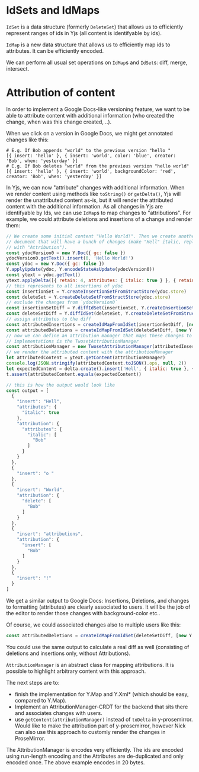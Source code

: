 # IdSets and IdMaps

`IdSet` is a data structure (formerly `DeleteSet`) that allows us to efficiently
represent ranges of ids in Yjs (all content is identifyable by ids).

`IdMap` is a new data structure that allows us to efficiently map ids to
attributes. It can be efficiently encoded.

We can perform all usual set operations on `IdMap`s and `IdSet`s: diff, merge,
intersect.

# Attribution of content

In order to implement a Google Docs-like versioning feature, we want to be able
to attribute content with additional information (who created the change,
when was this change created, ..).

When we click on a version in Google Docs, we might get annotated changes like
this:

```
# E.g. If Bob appends "world" to the previous version "hello "
[{ insert: 'hello' }, { insert: 'world', color: 'blue', creator: 'Bob', when: 'yesterday' }]
# E.g. If Bob deletes "world" from the previous version "hello world"
[{ insert: 'hello' }, { insert: 'world', backgroundColor: 'red', creator: 'Bob', when: 'yesterday' }]
```

In Yjs, we can now "attribute" changes with additional information. When we
render content using methods like `toString()` or `getDelta()`, Yjs will render
the unattributed content as-is, but it will render the attributed content with
the additional information. As all changes in Yjs are identifyable by Ids, we
can use `IdMap`s to map changes to "attributions". For example, we could
attribute deletions and insertions of a change and render them:

```js
// We create some initial content "Hello World!". Then we create another
// document that will have a bunch of changes (make "Hell" italic, replace "World"
// with "Attribution").
const ydocVersion0 = new Y.Doc({ gc: false })
ydocVersion0.getText().insert(0, 'Hello World!')
const ydoc = new Y.Doc({ gc: false })
Y.applyUpdate(ydoc, Y.encodeStateAsUpdate(ydocVersion0))
const ytext = ydoc.getText()
ytext.applyDelta([{ retain: 4, attributes: { italic: true } }, { retain: 2 }, { delete: 5 }, { insert: 'attributions' }])
// this represents to all insertions of ydoc
const insertionSet = Y.createInsertionSetFromStructStore(ydoc.store)
const deleteSet = Y.createDeleteSetFromStructStore(ydoc.store)
// exclude the changes from `ydocVersion0`
const insertionSetDiff = Y.diffIdSet(insertionSet, Y.createInsertionSetFromStructStore(ydocVersion0.store))
const deleteSetDiff = Y.diffIdSet(deleteSet, Y.createDeleteSetFromStructStore(ydocVersion0.store))
// assign attributes to the diff
const attributedInsertions = createIdMapFromIdSet(insertionSetDiff, [new Y.Attribution('insert', 'Bob')])
const attributedDeletions = createIdMapFromIdSet(deleteSetDiff, [new Y.Attribution('delete', 'Bob')])
// now we can define an attribution manager that maps these changes to output. One of the
// implementations is the TwosetAttributionManager
const attributionManager = new TwosetAttributionManager(attributedInsertions, attributedDeletions)
// we render the attributed content with the attributionManager
let attributedContent = ytext.getContent(attributionManager)
console.log(JSON.stringify(attributedContent.toJSON().ops, null, 2))
let expectedContent = delta.create().insert('Hell', { italic: true }, { attributes: { italic: ['Bob'] } }).insert('o ').insert('World', {}, { delete: ['Bob'] }).insert('attributions', {}, { insert: ['Bob'] }).insert('!')
t.assert(attributedContent.equals(expectedContent))

// this is how the output would look like
const output = [
  {
    "insert": "Hell",
    "attributes": {
      "italic": true
    },
    "attribution": {
      "attributes": {
        "italic": [
          "Bob"
        ]
      }
    }
  },
  {
    "insert": "o "
  },
  {
    "insert": "World",
    "attribution": {
      "delete": [
        "Bob"
      ]
    }
  },
  {
    "insert": "attributions",
    "attribution": {
      "insert": [
        "Bob"
      ]
    }
  },
  {
    "insert": "!"
  }
]
```

We get a similar output to Google Docs: Insertions, Deletions, and changes to
formatting (attributes) are clearly associated to users. It will be the job of
the editor to render those changes with background-color etc..

Of course, we could associated changes also to multiple users like this:

```js
const attributedDeletions = createIdMapFromIdSet(deleteSetDiff, [new Y.Attribution('insert', 'Bob'), new Y.Attribution('insert', 'OpenAI o3')])
```

You could use the same output to calculate a real diff as well (consisting of
deletions and insertions only, without Attributions). 

`AttributionManager` is an abstract class for mapping attributions. It is
possible to highlight arbitrary content with this approach. 

The next steps are to:

- finish the implementation for Y.Map and Y.Xml* (which should be easy, compared
to Y.Map).
- Implement an AttributionManager-CRDT for the backend that sits there and
associates changes with users.
- use `getContent(attributionManager)` instead of `toDelta` in y-prosemirror.
Would like to make the attribution part of y-prosemirror, however Nick can also
use this approach to customly render the changes in ProseMirror.

The AttributionManager is encodes very efficiently. The ids are encoded using
run-length encoding and the Attributes are de-duplicated and only encoded once.
The above example encodes in 20 bytes.

